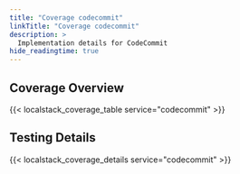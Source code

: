 ```yaml
---
title: "Coverage codecommit"
linkTitle: "Coverage codecommit"
description: >
  Implementation details for CodeCommit
hide_readingtime: true
---
```


## Coverage Overview
{{< localstack_coverage_table service="codecommit" >}}

## Testing Details
{{< localstack_coverage_details service="codecommit" >}}
